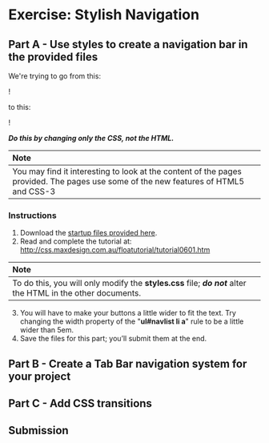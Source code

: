 # Exercise: Stylish Navigation
## Part A - Use styles to create a navigation bar in the provided files

We're trying to go from this:

!

to this:

!

***Do this by changing only the CSS, not the HTML.***

|Note|
|:----|
|You may find it interesting to look at the content of the pages provided.  The pages use some of the new features of HTML5 and CSS-3|

### Instructions
1. Download the [startup files provided here](stylish-nav-start.zip).
2. Read and complete the tutorial at: http://css.maxdesign.com.au/floatutorial/tutorial0601.htm

|Note|
|:----|
|To do this, you will only modify the **styles.css** file; ***do not*** alter the HTML in the other documents.|

3. You will have to make your buttons a little wider to fit the text.  Try changing the width property of the "**ul#navlist li a**" rule to be a little wider than 5em.
4. Save the files for this part; you’ll submit them at the end.

## Part B - Create a Tab Bar navigation system for your project 
## Part C - Add CSS transitions
## Submission
